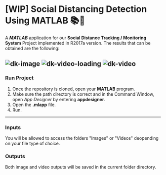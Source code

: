 # **[WIP]** Social Distancing Detection Using MATLAB 📚📐
A *__MATLAB__* application for our **Social Distance Tracking / Monitoring System** Project implemented in R2017a version. The results that can be obtained are the following:

![dk-image](https://user-images.githubusercontent.com/81686626/121360954-71068800-c967-11eb-9ae2-239e63e8fd03.png)
![dk-video-loading](https://user-images.githubusercontent.com/81686626/121360959-7237b500-c967-11eb-91f8-d45af631db4f.png)
![dk-video](https://user-images.githubusercontent.com/81686626/121360966-72d04b80-c967-11eb-83b5-4b18e922e610.png)
---
### Run Project
   1. Once the repository is cloned, open your __MATLAB__ program.
   2. Make sure the path directory is correct and in the Command Window, open *App Designer* by entering __appdesigner__.
   3. Open the __.mlapp__ file.
   4. Run.


---
### Inputs
You will be allowed to access the folders "Images" or "Videos" deopending on your file type of choice. 

### Outputs
Both image and video outputs will be saved in the current folder directory.
